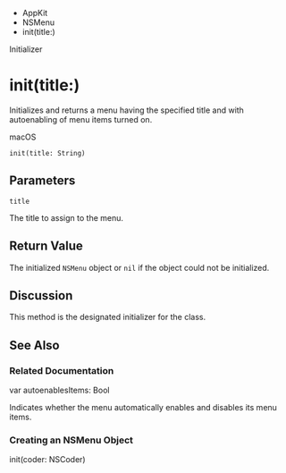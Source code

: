 

- AppKit
- NSMenu
-  init(title:) 

Initializer

# init(title:)

Initializes and returns a menu having the specified title and with autoenabling of menu items turned on.

macOS

``` source
init(title: String)
```

## Parameters 

`title`  

The title to assign to the menu.

## Return Value

The initialized `NSMenu` object or `nil` if the object could not be initialized.

## Discussion

This method is the designated initializer for the class.

## See Also

### Related Documentation

var autoenablesItems: Bool

Indicates whether the menu automatically enables and disables its menu items.

### Creating an NSMenu Object

init(coder: NSCoder)

